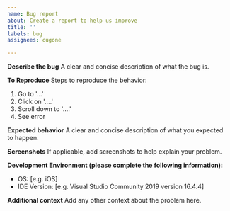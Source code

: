 ```yaml
---
name: Bug report
about: Create a report to help us improve
title: ''
labels: bug
assignees: cugone

---
```


**Describe the bug**
A clear and concise description of what the bug is.

**To Reproduce**
Steps to reproduce the behavior:
1. Go to '...'
2. Click on '....'
3. Scroll down to '....'
4. See error

**Expected behavior**
A clear and concise description of what you expected to happen.

**Screenshots**
If applicable, add screenshots to help explain your problem.

**Development Environment (please complete the following information):**
 - OS: [e.g. iOS]
 - IDE Version: [e.g. Visual Studio Community 2019 version 16.4.4]

**Additional context**
Add any other context about the problem here.
